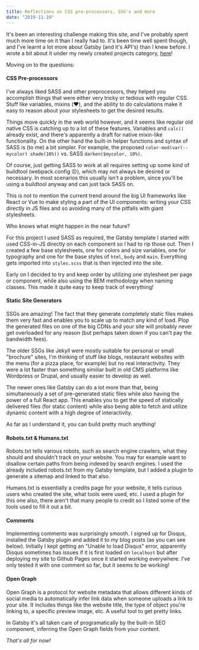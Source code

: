 ```yaml
---
title: Reflections on CSS pre-processors, SSG's and more
date: "2019-11-19"
---
```


It's been an interesting challenge making this site, and I've probably spent much more time on it than I really had to. It's been time well spent though, and I've learnt a lot more about Gatsby (and it's API's) than I knew before. I wrote a bit about it under my newly created projects category, [here](/projects/this-page)!

Moving on to the questions:

#### CSS Pre-processors

I've always liked SASS and other preprocessors, they helped you accomplish things that were either very tricky or tedious with regular CSS. Stuff like variables, mixins (❤️), and the ability to do calculations make it easy to reason about your stylesheets to get the desired results.

Things move quickly in the web world however, and it seems like regular old native CSS is catching up to a lot of these features.
Variables and `calc()` already exist, and there's apparently a draft for native mixin-like functionality. On the other hand the built-in helper functions and syntax of SASS is (to me) a bit simpler. For example, the proposed `color-mod(var(--mycolor) shade(10%))` vs. SASS `darken($mycolor, 10%)`.

Of course, just getting SASS to work at all requires setting up some kind of buildtool (webpack.config 😣), which may not always be desired or necessary. In most scenarios this usually isn't a problem, since you'll be using a buildtool anyway and can just tack SASS on.

This is not to mention the current trend around the big UI frameworks like React or Vue to make styling a part of the UI components: writing your CSS directly in JS files and so avoiding many of the pitfalls with giant stylesheets.

Who knows what might happen in the near future?

For this project I used SASS as required, the Gatsby template I started with used CSS-in-JS directly on each component so I had to rip those out. Then I created a few base stylesheets, one for colors and size variables, one for typography and one for the base styles of `html`, `body` and `main`. Everything gets imported into `styles.scss` that is then injected into the site.

Early on I decided to try and keep order by utilizing one stylesheet per page or component, while also using the BEM methodology when naming classes. This made it quite easy to keep track of everything!

#### Static Site Generators

SSGs are amazing! The fact that they generate completely static files makes them very fast and enables you to scale up to match any kind of load. Plop the generated files on one of the big CDNs and your site will probably never get overloaded for any reason (but perhaps taken down if you can't pay the bandwidth fees).

The older SSGs like Jekyll were mostly suitable for personal or small "brochure" sites, I'm thinking of stuff like blogs, restaurant websites with the menu (for a pizza place, for example) but no real interactivity. They were a lot faster than something similiar built in old CMS platforms like Wordpress or Drupal, and usually easier to develop as well.

The newer ones like Gatsby can do a lot more than that, being simultaneously a set of pre-generated static files while also having the power of a full React app. This enables you to get the speed of statically delivered files (for static content) while also being able to fetch and utilize dynamic content with a high degree of interactivity.

As far as I understand it, you can build pretty much anything!

#### Robots.txt & Humans.txt

Robots.txt tells various robots, such as search engine crawlers, what they should and shouldn't track on your website. You may for example want to disallow certain paths from being indexed by search engines. I used the already included robots.txt from my Gatsby template, but I added a plugin to generate a sitemap and linked to that also.

Humans.txt is essentially a credits page for your website, it tells curious users who created the site, what tools were used, etc. I used a plugin for this one also, there aren't that many people to credit so I listed some of the tools used to fill it out a bit.

#### Comments

Implementing comments was surprisingly smooth. I signed up for Disqus, installed the Gatsby plugin and added it to my blog posts (as you can see below). Initially I kept getting an "Unable to load Disqus" error, apparently Disqus sometimes has issues if it is first loaded on `localhost` but after deploying my site to Github Pages once it started working everywhere. I've only tested it with one comment so far, but it seems to be working!

#### Open Graph

Open Graph is a protocol for website metadata that allows different kinds of social media to automatically infer link data when someone uploads a link to your site. It includes things like the website title, the type of object you're linking to, a specific preview image, etc.
A useful tool to get pretty links.

In Gatsby it's all taken care of programatically by the built-in SEO component, inferring the Open Graph fields from your content.

_That's all for now!_
